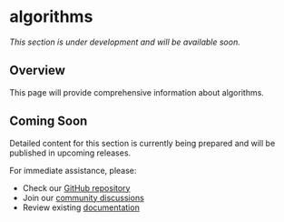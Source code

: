 # algorithms

*This section is under development and will be available soon.*

## Overview

This page will provide comprehensive information about algorithms.

## Coming Soon

Detailed content for this section is currently being prepared and will be published in upcoming releases.

For immediate assistance, please:
- Check our [GitHub repository](https://github.com/yunks128/SIT_FUSE)
- Join our [community discussions](https://github.com/yunks128/SIT_FUSE/discussions)
- Review existing [documentation](../intro.md)
